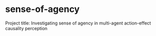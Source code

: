 # sense-of-agency
Project title: Investigating sense of agency in multi-agent action-effect causality perception
